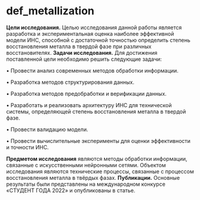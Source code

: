 # def_metallization
**Цели исследования.** Целью исследования данной работы является разработка и экспериментальная оценка наиболее эффективной модели ИНС, способной с достаточной точностью определить степень восстановления металла в твердой фазе при различных восстановителях. 
**Задачи исследования.** Для достижения поставленной цели необходимо решить следующие задачи:

•	Провести анализ современных методов обработки информации.

•	Разработка методов структурирования данных.

•	Разработка методов предобработки и верификации данных.

•	Разработать и реализовать архитектуру ИНС для технической системы, определяющей степень восстановления металла в твердой фазе.

•	Провести валидацию модели.

•	Провести вычислительные эксперименты для оценки эффективности и точности ИНС.

**Предметом исследования** являются методы обработки информации, связанные с искусственными нейронными сетями.
Объектом исследования являются технические процессы, связанные с процессом восстановления металла в твёрдых фазах.
**Публикации.** Основные результаты были представлены на международном конкурсе «СТУДЕНТ ГОДА 2022» и опубликованы в статье. 

